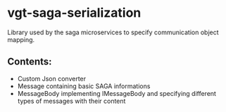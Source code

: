 # vgt-saga-serialization

Library used by the saga microservices to specify communication object mapping.

## Contents:
- Custom Json converter
- Message containing basic SAGA informations
- MessageBody implementing IMessageBody and specifying different types of messages with their content